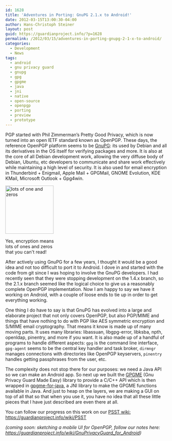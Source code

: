 ```yaml
---
id: 1628
title: 'Adventures in Porting: GnuPG 2.1.x to Android!'
date: 2012-03-15T13:00:30-04:00
author: Hans-Christoph Steiner
layout: post
guid: https://guardianproject.info/?p=1628
permalink: /2012/03/15/adventures-in-porting-gnupg-2-1-x-to-android/
categories:
  - Development
  - News
tags:
  - android
  - gnu privacy guard
  - gnupg
  - gpg
  - gpgme
  - java
  - jni
  - native
  - open-source
  - openpgp
  - porting
  - preview
  - prototype
---
```

PGP started with Phil Zimmerman’s Pretty Good Privacy, which is now turned into an open IETF standard known as OpenPGP. These days, the reference OpenPGP platform seems to be [GnuPG](http://gnupg.org/): its used by Debian and all its derivatives in the OS itself for verifying packages and more. It is also at the core of all Debian development work, allowing the very diffuse body of Debian, Ubuntu, etc developers to communicate and share work effectively while maintaining a high level of security. It is also used for email encryption in Thunderbird + Enigmail, Apple Mail + GPGMail, GNOME Evolution, KDE KMail, Microsoft Outlook + Gpg4win.

<div id="attachment_1651" style="width: 160px" class="wp-caption alignleft">
  <a href="https://guardianproject.info/wp-content/uploads/2012/03/Encryption.jpg"><img aria-describedby="caption-attachment-1651" src="https://guardianproject.info/wp-content/uploads/2012/03/Encryption-150x150.jpg" alt="lots of one and zeros" width="150" height="150" class="size-thumbnail wp-image-1651" /></a>
  
  <p id="caption-attachment-1651" class="wp-caption-text">
    Yes, encryption means lots of ones and zeros that you can't read!
  </p>
</div>

After actively using GnuPG for a few years, I thought it would be a good idea and not too difficult to port it to Android. I dove in and started with the code from git since I was hoping to involve the GnuPG developers. I had recently seen that they were stopping development on the 1.4.x branch, so the 2.1.x branch seemed like the logical choice to give us a reasonably complete OpenPGP implementation. Now I am happy to say we have it working on Android, with a couple of loose ends to tie up in order to get everything working.

One thing I do have to say is that GnuPG has evolved into a large and elaborate project that not only covers OpenPGP, but also PGP/MIME and things that have nothing to do with PGP like AES symmetric encryption and S/MIME email cryptography. That means it know is made up of many moving parts. It uses many libraries: libassuan, libgpg-error, libksba, npth, openldap, pinentry, and more if you want. It is also made up of a handful of programs to handle different aspects: `gpg` is the command line interface, `gpg-agent` seems to be the central key handler and task broker, `dirmngr` manages connections with directories like OpenPGP keyservers, `pinentry` handles getting passphrases from the user, etc.

The complexity does not stop there for our purposes: we need a Java API so we can make an Android app. So next up we built the <a href="http://www.gnupg.org/related_software/gpgme/" target="_blank">GPGME</a> (Gnu Privacy Guard Made Easy) library to provide a C/C++ API which is then wrapped in <a href="https://github.com/smartrevolution/gnupg-for-java" target="_blank">gpgme-for-java</a>, a JNI library to make the GPGME functions available in Java. And just to heap on the layers, we are making a GUI on top of all that so that when you use it, you have no idea that all these little pieces that I have just described are even there at all. 

You can follow our progress on this work on our <a href="https://guardianproject.info/wiki/PSST" target="_blank">PSST wiki: https://guardianproject.info/wiki/PSST</a>

_(coming soon: sketching a mobile UI for OpenPGP, follow our notes here: <a href="https://guardianproject.info/wiki/GnuPrivacyGuard_for_Android" target="_blank">https://guardianproject.info/wiki/GnuPrivacyGuard_for_Android</a>)_